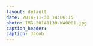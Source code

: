 ```yaml
---
layout: default
date: 2014-11-30 14:06:15
photo: IMG-20141130-WA0001.jpg
caption_header:  
caption: Jacob
---
```

